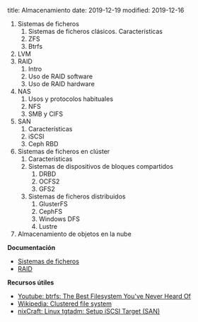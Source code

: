 title: Almacenamiento
date: 2019-12-19
modified: 2019-12-16

1. Sistemas de ficheros
    1. Sistemas de ficheros clásicos. Características
	1. ZFS
	1. Btrfs
1. LVM
1. RAID
    1. Intro
    1. Uso de RAID software
    1. Uso de RAID hardware
1. NAS
    1. Usos y protocolos habituales
	1. NFS
	1. SMB y CIFS
1. SAN
    1. Características
    1. iSCSI
	1. Ceph RBD
1. Sistemas de ficheros en clúster
    1. Características
	1. Sistemas de dispositivos de bloques compartidos
	    1. DRBD
	    1. OCFS2
		1. GFS2
	1. Sistemas de ficheros distribuidos
	    1. GlusterFS
		1. CephFS
		1. Windows DFS
		1. Lustre
1. Almacenamiento de objetos en la nube

**Documentación**

* [Sistemas de ficheros](https://aso.tinaja.es/doc/sist-virt.pdf)
* [RAID](https://aso.tinaja.es/doc/raid.pdf)

**Recursos útiles**

* [Youtube: btrfs: The Best Filesystem You've Never Heard Of](https://www.youtube.com/watch?v=-m01x3gHNjg)
* [Wikipedia: Clustered file system](https://en.wikipedia.org/wiki/Clustered\_file\_system)
* [nixCraft: Linux tgtadm: Setup iSCSI Target (SAN)](https://www.cyberciti.biz/tips/howto-setup-linux-iscsi-target-sanwith-tgt.html)
